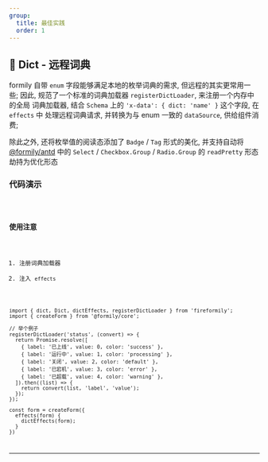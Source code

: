 ```yaml
---
group:
  title: 最佳实践
  order: 1
---
```


## 📕 Dict - 远程词典

formily 自带 `enum` 字段能够满足本地的枚举词典的需求, 但远程的其实更常用一些;
因此, 规范了一个标准的词典加载器 `registerDictLoader`, 来注册一个内存中的全局
词典加载器, 结合 `Schema` 上的 `'x-data': { dict: 'name' }` 这个字段, 在 `effects` 中
处理远程词典请求, 并转换为与 enum 一致的 `dataSource`, 供给组件消费;

除此之外, 还将枚举值的阅读态添加了 `Badge` / `Tag` 形式的美化, 并支持自动将 [@formily/antd](https://antd.formilyjs.org/zh-CN/components)
中的 `Select` / `Checkbox.Group` / `Radio.Group` 的 `readPretty` 形态劫持为优化形态



### 代码演示

<code src="../../components/Dict/demos/DictDemo.tsx" />

### 使用注意

1. 注册词典加载器
2. 注入 `effects`

```tsx pure
import { dict, Dict, dictEffects, registerDictLoader } from 'fireformily';
import { createForm } from '@formily/core';

// 举个例子
registerDictLoader('status', (convert) => {
  return Promise.resolve([
    { label: '已上线', value: 0, color: 'success' },
    { label: '运行中', value: 1, color: 'processing' },
    { label: '关闭', value: 2, color: 'default' },
    { label: '已宕机', value: 3, color: 'error' },
    { label: '已超载', value: 4, color: 'warning' },
  ]).then((list) => {
    return convert(list, 'label', 'value');
  });
});

const form = createForm({
  effects(form) {
    dictEffects(form);
  }
})

```
<hr />
